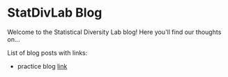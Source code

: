 # StatDivLab Blog

Welcome to the Statistical Diversity Lab blog! Here you'll find our thoughts on...

List of blog posts with links:
- practice blog [link](https://statdivlab.github.io/blog/articles/practice_blog.html)
